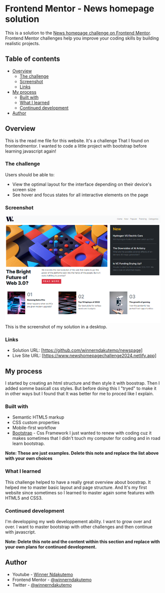 # Frontend Mentor - News homepage solution

This is a solution to the [News homepage challenge on Frontend Mentor](https://www.frontendmentor.io/challenges/news-homepage-H6SWTa1MFl). Frontend Mentor challenges help you improve your coding skills by building realistic projects.

## Table of contents

- [Overview](#overview)
  - [The challenge](#the-challenge)
  - [Screenshot](#screenshot)
  - [Links](#links)
- [My process](#my-process)
  - [Built with](#built-with)
  - [What I learned](#what-i-learned)
  - [Continued development](#continued-development)
- [Author](#author)

## Overview

This is the read me file for this website.
It's a challenge That I found on frontendmentor.
I wanted to code a little project with bootstrap before learning javascript again!

### The challenge

Users should be able to:

- View the optimal layout for the interface depending on their device's screen size
- See hover and focus states for all interactive elements on the page

### Screenshot

![](./design/screenshot-desktop.png)
This is the screenshot of my solution in a desktop.

### Links

- Solution URL: [https://github.com/winnerndakutemo/newspage]
- Live Site URL: [https://www.newshomepagechallenge2024.netlify.app]

## My process

I started by creating an html structure and then style it with boostrap. Then I added somme
basicall css styles.
But before doing this I "tryed" to make it in other ways but I found that It was better for me
to proced like I explain.

### Built with

- Semantic HTML5 markup
- CSS custom properties
- Mobile-first workflow
- [Bootstrap](https://getboostrap.com/) - Css Framework
  I just wanted to renew with coding cuz it makes sometimes that I didn't touch my computer for coding
  and in road learn bootstrap.

**Note: These are just examples. Delete this note and replace the list above with your own choices**

### What I learned

This challenge helped to have a really great overview about boostrap. It helped me to master
basic layout and page structure. And It's my first website since sometimes so I learned to master again
some features with HTML5 and CSS3.

### Continued development

I'm developping my web developpement ability. I want to grow over and over.
I want to master bootstrap with other challenges and then continue with javascript.

**Note: Delete this note and the content within this section and replace with your own plans for continued development.**

## Author

- Youtube - [Winner Ndakutemo](https://www.youtube.com/@codeavecwinner)
- Frontend Mentor - [@winnerndakutemo](https://www.frontendmentor.io/profile/winnerndakutemo)
- Twitter - [@winnerndakutemo](https://www.twitter.com/winnerndakutemo)
